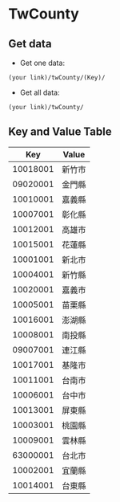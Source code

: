 # TwCounty

## Get data

- Get one data:
```
(your link)/twCounty/(Key)/
```

- Get all data:
```
(your link)/twCounty/
```

## Key and Value Table

Key      | Value
---------|--------
10018001 | 新竹市
09020001 | 金門縣
10010001 | 嘉義縣
10007001 | 彰化縣
10012001 | 高雄市
10015001 | 花蓮縣
10001001 | 新北市
10004001 | 新竹縣
10020001 | 嘉義市
10005001 | 苗栗縣
10016001 | 澎湖縣
10008001 | 南投縣
09007001 | 連江縣
10017001 | 基隆市
10011001 | 台南市
10006001 | 台中市
10013001 | 屏東縣
10003001 | 桃園縣
10009001 | 雲林縣
63000001 | 台北市
10002001 | 宜蘭縣
10014001 | 台東縣

